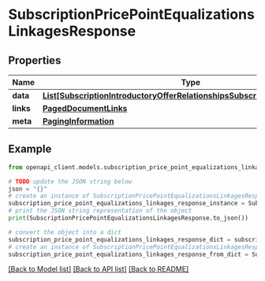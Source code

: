 # SubscriptionPricePointEqualizationsLinkagesResponse


## Properties

Name | Type | Description | Notes
------------ | ------------- | ------------- | -------------
**data** | [**List[SubscriptionIntroductoryOfferRelationshipsSubscriptionPricePointData]**](SubscriptionIntroductoryOfferRelationshipsSubscriptionPricePointData.md) |  | 
**links** | [**PagedDocumentLinks**](PagedDocumentLinks.md) |  | 
**meta** | [**PagingInformation**](PagingInformation.md) |  | [optional] 

## Example

```python
from openapi_client.models.subscription_price_point_equalizations_linkages_response import SubscriptionPricePointEqualizationsLinkagesResponse

# TODO update the JSON string below
json = "{}"
# create an instance of SubscriptionPricePointEqualizationsLinkagesResponse from a JSON string
subscription_price_point_equalizations_linkages_response_instance = SubscriptionPricePointEqualizationsLinkagesResponse.from_json(json)
# print the JSON string representation of the object
print(SubscriptionPricePointEqualizationsLinkagesResponse.to_json())

# convert the object into a dict
subscription_price_point_equalizations_linkages_response_dict = subscription_price_point_equalizations_linkages_response_instance.to_dict()
# create an instance of SubscriptionPricePointEqualizationsLinkagesResponse from a dict
subscription_price_point_equalizations_linkages_response_from_dict = SubscriptionPricePointEqualizationsLinkagesResponse.from_dict(subscription_price_point_equalizations_linkages_response_dict)
```
[[Back to Model list]](../README.md#documentation-for-models) [[Back to API list]](../README.md#documentation-for-api-endpoints) [[Back to README]](../README.md)



